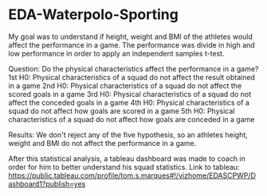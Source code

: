 # EDA-Waterpolo-Sporting
My goal was to understand if height, weight and BMI of the athletes would affect the performance in a game.
The performance was divide in high and low performance in order to apply an independent samples t-test.

Question: Do the physical characteristics affect the performance in a game?
1st H0: Physical characteristics of a squad do not affect the result obtained in a game
2nd H0: Physical characteristics of a squad do not affect the scored goals in a game
3rd H0: Physical characteristics of a squad do not affect the conceded goals in a game
4th H0: Physical characteristics of a squad do not affect how goals are scored in a game
5th H0: Physical characteristics of a squad do not affect how goals are conceded in a game

Results: We don't reject any of the five hypothesis, so an athletes height, weight and BMI do not affect the performance in a game.

After this statistical analysis, a tableau dashboard was made to coach in order for him to better understand his squad statistics.
Link to tableau: https://public.tableau.com/profile/tom.s.marques#!/vizhome/EDASCPWP/Dashboard1?publish=yes
